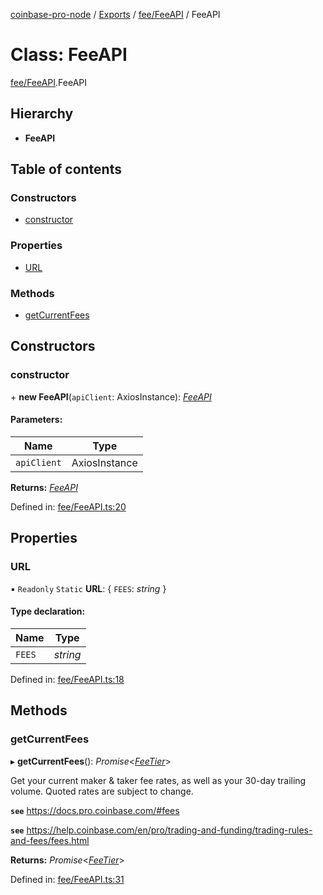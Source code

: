 [coinbase-pro-node](../../README.md) / [Exports](../../modules.md) / [fee/FeeAPI](../../modules/fee_feeapi.md) / FeeAPI

# Class: FeeAPI

[fee/FeeAPI](../../modules/fee_feeapi.md).FeeAPI

## Hierarchy

- **FeeAPI**

## Table of contents

### Constructors

- [constructor](feeapi.feeapi.md#constructor)

### Properties

- [URL](feeapi.feeapi.md#url)

### Methods

- [getCurrentFees](feeapi.feeapi.md#getcurrentfees)

## Constructors

### constructor

\+ **new FeeAPI**(`apiClient`: AxiosInstance): [_FeeAPI_](feeapi.feeapi.md)

#### Parameters:

| Name        | Type          |
| ----------- | ------------- |
| `apiClient` | AxiosInstance |

**Returns:** [_FeeAPI_](feeapi.feeapi.md)

Defined in: [fee/FeeAPI.ts:20](https://github.com/bennycode/coinbase-pro-node/blob/3350621/src/fee/FeeAPI.ts#L20)

## Properties

### URL

▪ `Readonly` `Static` **URL**: { `FEES`: _string_ }

#### Type declaration:

| Name   | Type     |
| ------ | -------- |
| `FEES` | _string_ |

Defined in: [fee/FeeAPI.ts:18](https://github.com/bennycode/coinbase-pro-node/blob/3350621/src/fee/FeeAPI.ts#L18)

## Methods

### getCurrentFees

▸ **getCurrentFees**(): _Promise_<[_FeeTier_](../../interfaces/fee/feeapi.feetier.md)\>

Get your current maker & taker fee rates, as well as your 30-day trailing volume. Quoted rates are subject to change.

**`see`** https://docs.pro.coinbase.com/#fees

**`see`** https://help.coinbase.com/en/pro/trading-and-funding/trading-rules-and-fees/fees.html

**Returns:** _Promise_<[_FeeTier_](../../interfaces/fee/feeapi.feetier.md)\>

Defined in: [fee/FeeAPI.ts:31](https://github.com/bennycode/coinbase-pro-node/blob/3350621/src/fee/FeeAPI.ts#L31)
